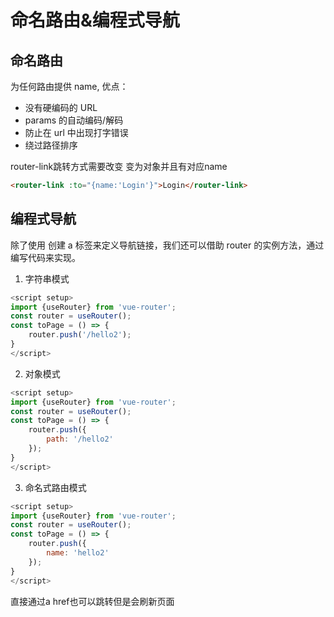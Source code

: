 # 命名路由&编程式导航
## 命名路由
为任何路由提供 name, 优点：
* 没有硬编码的 URL
* params 的自动编码/解码
* 防止在 url 中出现打字错误
* 绕过路径排序

router-link跳转方式需要改变 变为对象并且有对应name
```html
<router-link :to="{name:'Login'}">Login</router-link>
```
## 编程式导航
除了使用 <router-link> 创建 a 标签来定义导航链接，我们还可以借助 router 的实例方法，通过编写代码来实现。

1. 字符串模式
```js
<script setup>
import {useRouter} from 'vue-router';
const router = useRouter();
const toPage = () => {
    router.push('/hello2');
}
</script>
```
2. 对象模式
```js
<script setup>
import {useRouter} from 'vue-router';
const router = useRouter();
const toPage = () => {
    router.push({
		path: '/hello2'
	});
}
</script>
```
3. 命名式路由模式
```js
<script setup>
import {useRouter} from 'vue-router';
const router = useRouter();
const toPage = () => {
    router.push({
		name: 'hello2'
	});
}
</script>
```
<red>直接通过a href也可以跳转但是会刷新页面</red>